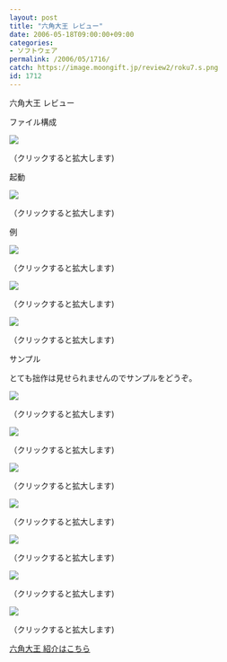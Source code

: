 ```yaml
---
layout: post
title: "六角大王 レビュー"
date: 2006-05-18T09:00:00+09:00
categories:
- ソフトウェア
permalink: /2006/05/1716/
catch: https://image.moongift.jp/review2/roku7.s.png
id: 1712
---
```

六角大王 レビュー  
<!--more-->

ファイル構成

  

[![](https://image.moongift.jp/review2/roku1.s.png)](https://image.moongift.jp/review2/roku1.png)  
  
（クリックすると拡大します)

  

起動

  

[![](https://image.moongift.jp/review2/roku2.s.png)](https://image.moongift.jp/review2/roku2.png)  
  
（クリックすると拡大します)

  

例

  

[![](https://image.moongift.jp/review2/roku3.s.png)](https://image.moongift.jp/review2/roku3.png)  
  
（クリックすると拡大します)

  

[![](https://image.moongift.jp/review2/roku4.s.png)](https://image.moongift.jp/review2/roku4.png)  
  
（クリックすると拡大します)

  

[![](https://image.moongift.jp/review2/roku5.s.png)](https://image.moongift.jp/review2/roku5.png)  
  
（クリックすると拡大します)

  

サンプル

  

とても拙作は見せられませんのでサンプルをどうぞ。

  

[![](https://image.moongift.jp/review2/roku6.s.png)](https://image.moongift.jp/review2/roku6.png)  
  
（クリックすると拡大します)

  

[![](https://image.moongift.jp/review2/roku7.s.png)](https://image.moongift.jp/review2/roku7.png)  
  
（クリックすると拡大します)

  

[![](https://image.moongift.jp/review2/roku8.s.png)](https://image.moongift.jp/review2/roku8.png)  
  
（クリックすると拡大します)

  

[![](https://image.moongift.jp/review2/roku9.s.png)](https://image.moongift.jp/review2/roku9.png)  
  
（クリックすると拡大します)

  

[![](https://image.moongift.jp/review2/roku10.s.png)](https://image.moongift.jp/review2/roku10.png)  
  
（クリックすると拡大します)

  

[![](https://image.moongift.jp/review2/roku11.s.png)](https://image.moongift.jp/review2/roku11.png)  
  
（クリックすると拡大します)

  

[![](https://image.moongift.jp/review2/roku12.s.png)](https://image.moongift.jp/review2/roku12.png)  
  
（クリックすると拡大します)

  

[六角大王 紹介はこちら](http://fw.moongift.jp/intro/i-1710.html)

